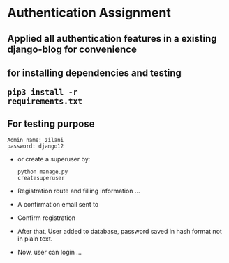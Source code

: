 # Authentication Assignment

## Applied all authentication features in a existing django-blog for convenience

## for installing dependencies and testing <pre><code>pip3 install -r requirements.txt </code></pre>

## For testing purpose <br>
    Admin name: zilani
    password: django12
    
* or create a superuser by: <pre><code>python manage.py createsuperuser</code></pre>


* Registration route and filling information ...


* A confirmation email sent to

* Confirm registration

* After that, User added to database, password saved in hash format not in plain text.

* Now, user can login ...
